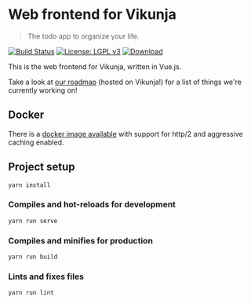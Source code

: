 # Web frontend for Vikunja

> The todo app to organize your life.

[![Build Status](https://drone.kolaente.de/api/badges/vikunja/frontend/status.svg)](https://drone.kolaente.de/vikunja/frontend)
[![License: LGPL v3](https://img.shields.io/badge/License-LGPL%20v3-blue.svg)](LICENSE)
[![Download](https://img.shields.io/badge/download-v0.14.0-brightgreen.svg)](https://dl.vikunja.io)

This is the web frontend for Vikunja, written in Vue.js.

Take a look at [our roadmap](https://my.vikunja.cloud/share/UrdhKPqumxDXUbYpEGJLSIyNTwAnbBzVlwdDpRbv/auth) (hosted on Vikunja!) for a list of things we're currently working on!

## Docker

There is a [docker image available](https://hub.docker.com/r/vikunja/api) with support for http/2 and aggressive caching enabled.

## Project setup
```
yarn install
```

### Compiles and hot-reloads for development
```
yarn run serve
```

### Compiles and minifies for production
```
yarn run build
```

### Lints and fixes files
```
yarn run lint
```
